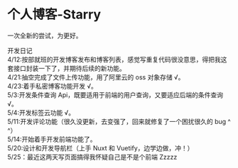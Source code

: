 # 个人博客-Starry

一次全新的尝试，为更好。

开发日记  
4/12:按部就班的开发博客发布和博客列表，感觉写重复代码很没意思，得把我这套接口封装一下了，并期待后续的新功能。  
4/21:抽空完成了文件上传功能，用了阿里云的 oss 对象存储 √。  
4/23:着手私密博客功能开发 √。  
5/3:开发条件查询 Api，既要适用于前端的用户查询，又要适应后端的条件查询 √。  
5/4:开发标签云功能 √。  
5/11:开发评论功能（很久没更新，去变强了，回来就修复了一个困扰很久的 bug ^ ^）  
5/14:开始着手开发前端功能了。  
5/20:设计和开发导航栏（上手 Nuxt 和 Vuetify，边学边做，冲！）  
5/25：最近这两天写页面搞得我怀疑自己是不是个前端 Zzzzz
